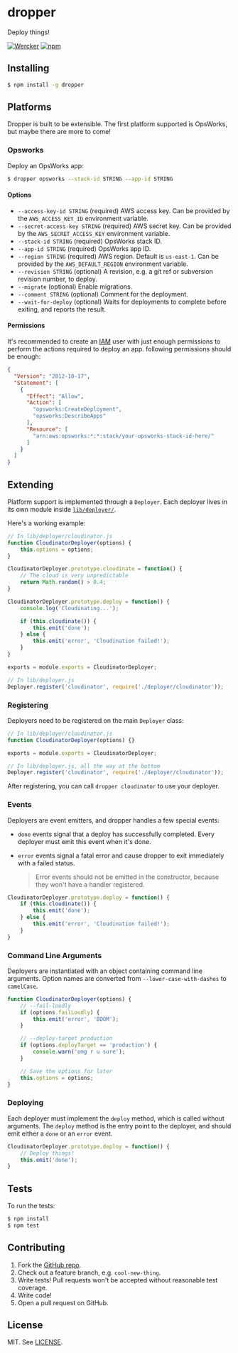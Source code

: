 # dropper

Deploy things!

[![Wercker](http://img.shields.io/wercker/ci/548e2bbd6b3ba8733d73de03.svg?style=flat)](https://app.wercker.com/project/bykey/352085a3388f20219a49083723194d0d)
[![npm](http://img.shields.io/npm/v/dropper.svg?style=flat)](https://www.npmjs.com/package/dropper)

## Installing

```bash
$ npm install -g dropper
```

## Platforms

Dropper is built to be extensible. The first platform supported is OpsWorks,
but maybe there are more to come!

### Opsworks

Deploy an OpsWorks app:

```bash
$ dropper opsworks --stack-id STRING --app-id STRING
```

#### Options

- `--access-key-id STRING` (required) AWS access key. Can be provided by the
  `AWS_ACCESS_KEY_ID` environment variable.
- `--secret-access-key STRING` (required) AWS secret key. Can be provided by
the `AWS_SECRET_ACCESS_KEY` environment variable.
- `--stack-id STRING` (required) OpsWorks stack ID.
- `--app-id STRING` (required) OpsWorks app ID.
- `--region STRING` (required) AWS region. Default is `us-east-1`. Can be
provided by the `AWS_DEFAULT_REGION` environment variable.
- `--revision STRING` (optional) A revision, e.g. a git ref or subversion
  revision number, to deploy.
- `--migrate` (optional) Enable migrations.
- `--comment STRING` (optional) Comment for the deployment.
- `--wait-for-deploy` (optional) Waits for deployments to complete before
  exiting, and reports the result.

#### Permissions

It's recommended to create an [IAM](http://aws.amazon.com/iam/) user with
just enough permissions to perform the actions required to deploy an app.
following permissions should be enough:

```json
{
  "Version": "2012-10-17",
  "Statement": [
    {
      "Effect": "Allow",
      "Action": [
        "opsworks:CreateDeployment",
        "opsworks:DescribeApps"
      ],
      "Resource": [
        "arn:aws:opsworks:*:*:stack/your-opsworks-stack-id-here/"
      ]
    }
  ]
}
```

## Extending

Platform support is implemented through a `Deployer`. Each deployer lives in
its own module inside [`lib/deployer/`](lib/deployer).

Here's a working example:

```javascript
// In lib/deployer/cloudinator.js
function CloudinatorDeployer(options) {
    this.options = options;
}

CloudinatorDeployer.prototype.cloudinate = function() {
    // The cloud is very unpredictable
    return Math.random() > 0.4;
}

CloudinatorDeployer.prototype.deploy = function() {
    console.log('Cloudinating...');

    if (this.cloudinate()) {
        this.emit('done');
    } else {
        this.emit('error', 'Cloudination failed!');
    }
}

exports = module.exports = CloudinatorDeployer;

// In lib/deployer.js
Deployer.register('cloudinator', require('./deployer/cloudinator'));
```

### Registering

Deployers need to be registered on the main `Deployer` class:

```javascript
// In lib/deployer/cloudinator.js
function CloudinatorDeployer(options) {}

exports = module.exports = CloudinatorDeployer;

// In lib/deployer.js, all the way at the bottom
Deployer.register('cloudinator', require('./deployer/cloudinator'));
```

After registering, you can call `dropper cloudinator` to use your deployer.

### Events

Deployers are event emitters, and dropper handles a few special events:

- `done` events signal that a deploy has successfully completed. Every
  deployer must emit this event when it's done.
- `error` events signal a fatal error and cause dropper to exit immediately
  with a failed status.
  
  > Error events should not be emitted in the constructor,
  > because they won't have a handler registered.

```javascript
CloudinatorDeployer.prototype.deploy = function() {
    if (this.cloudinate()) {
        this.emit('done');
    } else {
        this.emit('error', 'Cloudination failed!');
    }
}
```

### Command Line Arguments

Deployers are instantiated with an object containing command line arguments.
Option names are converted from `--lower-case-with-dashes` to `camelCase`.

```javascript
function CloudinatorDeployer(options) {
    // --fail-loudly
    if (options.failLoudly) {
        this.emit('error', 'BOOM');
    }

    // --deploy-target production
    if (options.deployTarget == 'production') {
        console.warn('omg r u sure');
    }

    // Save the options for later
    this.options = options;
}
```

### Deploying

Each deployer must implement the `deploy` method, which is called without
arguments. The `deploy` method is the entry point to the deployer, and should
emit either a `done` or an `error` event.

```javascript
CloudinatorDeployer.prototype.deploy = function() {
    // Deploy things!
    this.emit('done');
}
```

## Tests

To run the tests:

```bash
$ npm install
$ npm test
```

## Contributing

1. Fork the [GitHub repo](https://github.com/grampajoe/dropper).
2. Check out a feature branch, e.g. `cool-new-thing`.
3. Write tests! Pull requests won't be accepted without reasonable test
   coverage.
4. Write code!
5. Open a pull request on GitHub.

## License

MIT. See [LICENSE](LICENSE).
